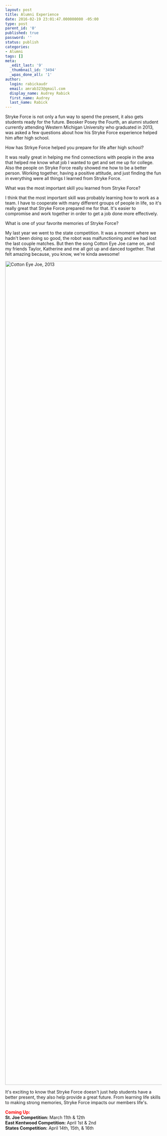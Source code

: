 ```yaml
---
layout: post
title: Alumni Experience
date: 2016-02-19 23:01:47.000000000 -05:00
type: post
parent_id: '0'
published: true
password: ''
status: publish
categories:
- Alumni
tags: []
meta:
  _edit_last: '9'
  _thumbnail_id: '3494'
  _wpas_done_all: '1'
author:
  login: rabickaudr
  email: amrab323@gmail.com
  display_name: Audrey Rabick
  first_name: Audrey
  last_name: Rabick
---
```

<p>Stryke Force is not only a fun way to spend the present, it also gets students ready for the future. Beosker Posey the Fourth, an alumni student currently attending Western Michigan University who graduated in 2013, was asked a few questions about how his Stryke Force experience helped him after high school.</p>
<p>How has Strkye Force helped you prepare for life after high school?</p>
<p>It was really great in helping me find connections with people in the area that helped me know what job I wanted to get and set me up for college. Also the people on Stryke Force really showed me how to be a better person. Working together, having a positive attitude, and just finding the fun in everything were all things I learned from Stryke Force.</p>
<p>What was the most important skill you learned from Stryke Force?</p>
<p>I think that the most important skill was probably learning how to work as a team. I have to cooperate with many different groups of people in life, so it's really great that Stryke Force prepared me for that. It's easier to compromise and work together in order to get a job done more effectively.</p>
<p>What is one of your favorite memories of Stryke Force?</p>
<p>My last year we went to the state competition. It was a moment where we hadn't been doing so good, the robot was malfunctioning and we had lost the last couple matches. But then the song Cotton Eye Joe came on, and my friends Taylor, Katherine and me all got up and danced together. That felt amazing because, you know, we're kinda awesome!</p>
<p><a href="http://strykeforce.org/wp-content/uploads/2016/02/Cotton-Eye-Joe-2013.jpg" rel="attachment wp-att-3493"><img class="aligncenter size-full wp-image-3493" src="{{ site.baseurl }}/assets/images/Cotton-Eye-Joe-2013.jpg" alt="Cotton Eye Joe, 2013" width="3304" height="2643" /></a></p>
<p>It's exciting to know that Stryke Force doesn't just help students have a better present, they also help provide a great future. From learning life skills to making strong memories, Stryke Force impacts our members life's.</p>
<div dir="ltr"><span style="color: #ff0000;"><strong>Coming Up:</strong></span></div>
<div dir="ltr"><strong>St. Joe Competition: </strong>March 11th &amp; 12th</div>
<div dir="ltr"><strong>East Kentwood Competition:</strong> April 1st &amp; 2nd</div>
<div dir="ltr"><strong>States Competition:</strong> April 14th, 15th, &amp; 16th</div>
